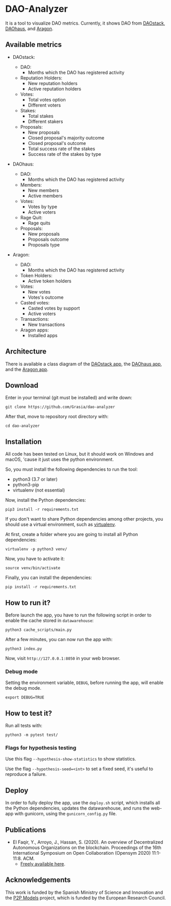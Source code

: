 # DAO-Analyzer
It is a tool to visualize DAO metrics. Currently, it shows DAO from [DAOstack](https://daostack.io/), [DAOhaus](https://daohaus.club/), and [Aragon](https://aragon.org/).

## Available metrics
* DAOstack:
    * DAO:
        * Months which the DAO has registered activity
    * Reputation Holders:
        * New reputation holders
        * Active reputation holders
    * Votes:
        * Total votes option
        * Different voters
    * Stakes:
        * Total stakes
        * Different stakers
    * Proposals:
        * New proposals
        * Closed proposal's majority outcome
        * Closed proposal's outcome
        * Total success rate of the stakes
        * Success rate of the stakes by type

* DAOhaus:
    * DAO:
        * Months which the DAO has registered activity
    * Members:
        * New members
        * Active members
    * Votes:
        * Votes by type
        * Active voters
    * Rage Quit:
        * Rage quits
    * Proposals:
        * New proposals
        * Proposals outcome
        * Proposals type

* Aragon:
    * DAO:
        * Months which the DAO has registered activity
    * Token Holders:
        * Active token holders
    * Votes:
        * New votes
        * Votes's outcome
    * Casted votes:
        * Casted votes by support
        * Active voters
    * Transactions:
        * New transactions
    * Aragon apps:
        * Installed apps

## Architecture
There is available a class diagram of the [DAOstack app](https://github.com/Grasia/dao-analyzer/blob/master/src/apps/daostack/class_diagram.png), the [DAOhaus app](https://github.com/Grasia/dao-analyzer/blob/master/src/apps/daohaus/class_diagram.png), and the [Aragon app](https://github.com/Grasia/dao-analyzer/blob/master/src/apps/aragon/class_diagram.png).

## Download
Enter in your terminal (git must be installed) and write down:

`git clone https://github.com/Grasia/dao-analyzer`

After that, move to repository root directory with:

`cd dao-analyzer`

## Installation
All code has been tested on Linux, but it should work on Windows and macOS, 'cause it just uses the python environment.

So, you must install the following dependencies to run the tool:

* python3 (3.7 or later)
* python3-pip
* virtualenv (not essential)

Now, install the Python dependencies:

`pip3 install -r requirements.txt`

If you don't want to share Python dependencies among other projects, you should use a virtual environment, such as [virtualenv](https://docs.python-guide.org/dev/virtualenvs/).

At first, create a folder where you are going to install all Python dependencies:

`virtualenv -p python3 venv/`

Now, you have to activate it:

`source venv/bin/activate`

Finally, you can install the dependencies:

`pip install -r requirements.txt`

## How to run it?
Before launch the app, you have to run the following script in order to enable the cache stored in `datawarehouse`:

`python3 cache_scripts/main.py`

After a few minutes, you can now run the app with:

`python3 index.py`

Now, visit `http://127.0.0.1:8050` in your web browser.

### Debug mode
Setting the environment variable, `DEBUG`, before running the app, will enable the debug mode.

`export DEBUG=TRUE`

## How to test it?
Run all tests with:

`python3 -m pytest test/`

### Flags for hypothesis testing
Use this flag `--hypothesis-show-statistics` to show statistics.

Use the flag `--hypothesis-seed=<int>` to set a fixed seed, it's useful to reproduce a failure.

## Deploy
In order to fully deploy the app, use the `deploy.sh` script, which installs all the Python dependencies, updates the datawarehouse, and runs the web-app with gunicorn, using the `gunicorn_config.py` file.

## Publications
* El Faqir, Y., Arroyo, J., Hassan, S. (2020). An overview of Decentralized Autonomous Organizations on the blockchain. Proceedings of the 16th International Symposium on Open Collaboration (Opensym 2020) 11:1-11:8. ACM. 
    * [Freely available here](https://opensym.org/wp-content/uploads/2020/08/os20-paper-a11-el-faqir.pdf).

## Acknowledgements
This work is funded by the Spanish Ministry of Science and Innovation and the [P2P Models](https://p2pmodels.eu/) project, which is funded by the European Research Council.